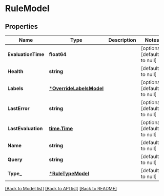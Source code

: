 # RuleModel

## Properties
Name | Type | Description | Notes
------------ | ------------- | ------------- | -------------
**EvaluationTime** | **float64** |  | [optional] [default to null]
**Health** | **string** |  | [default to null]
**Labels** | [***OverrideLabelsModel**](overrideLabels.md) |  | [optional] [default to null]
**LastError** | **string** |  | [optional] [default to null]
**LastEvaluation** | [**time.Time**](time.Time.md) |  | [optional] [default to null]
**Name** | **string** |  | [default to null]
**Query** | **string** |  | [default to null]
**Type_** | [***RuleTypeModel**](RuleType.md) |  | [default to null]

[[Back to Model list]](../README.md#documentation-for-models) [[Back to API list]](../README.md#documentation-for-api-endpoints) [[Back to README]](../README.md)


